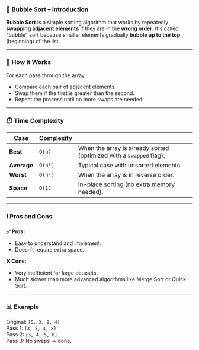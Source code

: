### 🫧 **Bubble Sort – Introduction**

**Bubble Sort** is a simple sorting algorithm that works by repeatedly **swapping adjacent elements** if they are in the **wrong order**. It's called "bubble" sort because smaller elements gradually **bubble up to the top** (beginning) of the list.

---

### 🔁 **How It Works**

For each pass through the array:

* Compare each pair of adjacent elements.
* Swap them if the first is greater than the second.
* Repeat the process until no more swaps are needed.

---

### ⏱️ **Time Complexity**

| Case        | Complexity |                                                                     |
| ----------- | ---------- | ------------------------------------------------------------------- |
| **Best**    | `O(n)`     | When the array is already sorted (optimized with a `swapped` flag). |
| **Average** | `O(n²)`    | Typical case with unsorted elements.                                |
| **Worst**   | `O(n²)`    | When the array is in reverse order.                                 |
| **Space**   | `O(1)`     | In-place sorting (no extra memory needed).                          |

---

### ❗ Pros and Cons

**✅ Pros:**

* Easy to understand and implement.
* Doesn’t require extra space.

**❌ Cons:**

* Very inefficient for large datasets.
* Much slower than more advanced algorithms like Merge Sort or Quick Sort.

---

### 📊 Example

Original: `[5, 3, 8, 4]`  
Pass 1: `[3, 5, 4, 8]`  
Pass 2: `[3, 4, 5, 8]`  
Pass 3: No swaps → done.

